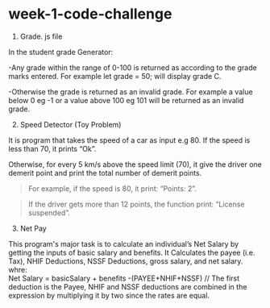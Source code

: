 # week-1-code-challenge

1. Grade. js file 

In the student grade Generator:

-Any grade within the range of 0-100 is returned as according to the grade marks entered. For example let grade = 50; will display grade C.

-Otherwise the grade is returned as an invalid grade. For example a value below 0 eg -1 or a value above 100 eg 101 will be returned as an invalid grade.  



2. Speed Detector (Toy Problem)

It is program that takes the speed of a car as input e.g 80. If the speed is less than 70, it prints “Ok”. 

Otherwise, for every 5 km/s above the speed limit (70), it give the driver one demerit point and print the total number of demerit points.

   > For example, if the speed is 80, it print: “Points: 2”. 
   
   >If the driver gets more than 12 points, the function print: “License suspended”.


3. Net Pay 

This program's major task is to calculate an individual’s Net Salary by getting the inputs of basic salary and benefits.
It Calculates the payee (i.e. Tax), NHIF Deductions, NSSF Deductions, gross salary, and net salary. 
whre:  
      Net Salary = basicSalary + benefits -(PAYEE+NHIF+NSSF)
      // The first deduction is the Payee, NHIF and NSSF deductions are combined in the expression by multiplying it by two since the rates are equal. 